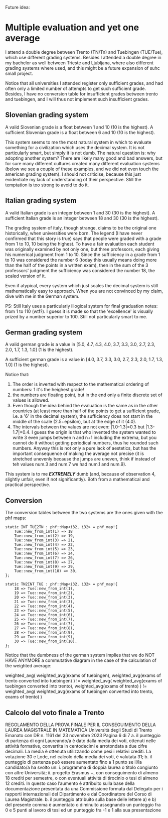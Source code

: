 Future idea:




# Multiple evaluation and yet one average

I attend a double degree between Trento (TN/Tn) and Tuebingen (TUE/Tue), which use different grading systems. Besides I attended a double degree in my bachelor as well between Trieste and Ljubljana, where also different grading systems where used, and this might be a future expansion of suhc small project.

Notice that all universities I attended register only sufficient grades, and had often only a limited number of attempts to get such sufficient grade. Besides, I have no conversion table for insufficient grades between trento and tuebingen, and I will thus not implement such insufficient grades.

## Slovenian grading system
A valid Slovenian grade is a float between 1 and 10 (10 is the highest).
A sufficient Slovenian grade is a float between 6 and 10 (10 is the highest).

This system seems to me the most natural system in which to evaluate something for a civilization which uses the decimal system. It is not particularly smart, but simply it is not dumb. The natural question is: why adopting another system? There are likely many good and bad answers, but for sure many different cultures created many different evaluation systems (below we see a couple of these examples, and we did not even touch the american grading system). I should not criticise, because this just evidentiate my lack of understanding of their perspective. Still the temptation is too strong to avoid to do it.

## Italian grading system

A valid Italian grade is an integer between 1 and 30 (30 is the highest).
A sufficient Italian grade is an integer between 18 and 30 (30 is the highest).

The grading system of italy, though strange, claims to be the original one historically, when universities were born. The legend (I have never confirmed that this story is true) says that people were graded with a grade from 1 to 10, 10 being the highest. To have a fair evaluation each student was originally examined by not only one, but three professors, each giving his numerical judgment from 1 to 10. Since the sufficiency in a grade from 1 to 10 was considered the number 6 (today this usually means doing more than the half of the points in a written exam), then in the sum of the 3 professors' judgment the sufficiency was considered the number 18, the scaled version of it.

Even if atypical, every system which just scales the decimal system is still mathematically easy to approach. When you are not convinced by my claim, dive with me in the German system.

PS: Still Italy uses a particularly illogical system for final graduation notes: from 1 to 110 (wtf?). I guess it is made so that the 'excellence' is visually prized by a number superior to 100. Still not particularly smart to me.

## German grading system

A valid german grade is a value in [5.0, 4.7, 4.3, 4.0, 3.7, 3.3, 3.0, 2.7, 2.3, 2.0, 1.7, 1.3, 1.0] (1 is the highest).

A sufficient german grade is a value in [4.0, 3.7, 3.3, 3.0, 2.7, 2.3, 2.0, 1.7, 1.3, 1.0] (1 is the highest).

Notice that:
1. The order is inverted with respect to the mathematical ordering of numbers: 1 it's the heighest grade!
2. the numbers are floating point, but in the end only a finite discrete set of values is allowed.
3. Even though the idea behind the evaluation is the same as in the other countries (at least more than half of the points to get a sufficient grade, i.e. a '6' in the decimal system), the sufficiency does not start in the middle of the scale (2.5+epsilon), but at the edge of it (4.0).
4. The intervals between the values are not even: |1.0-1.3|=0.3 but |1.3-1.7|=0.4. I guess the origin is that who invented the system wanted to write 3 even jumps between n and n+1 including the extrema, but you cannot do it without getting periodical numbers, thus he rounded such numbers. Anyway this is not only a pure lack of aestetics, but has the important consequence of making the average not precise (it is stretched unevenly because the jumps are uneven, think if instead of teh values num.3 and num.7 we had num.1 and num.9).

This system is to me ***EXTREMELY*** dumb (and, because of observation 4, slightly unfair, even if not significantly). Both from a mathematical and practical perspective.

## Conversion
The conversion tables between the two systems are the ones given with the phf maps:

```
static INT_TUE2TN : phf::Map<i32, i32> = phf_map!{
    Tue::new_from_int(1) => 18
    Tue::new_from_int(2) => 19,
    Tue::new_from_int(3) => 21,
    Tue::new_from_int(4) => 22,
    Tue::new_from_int(5) => 23,
    Tue::new_from_int(6) => 24,
    Tue::new_from_int(7) => 26,
    Tue::new_from_int(8) => 27,
    Tue::new_from_int(9) => 29,
    Tue::new_from_int(10) => 30,
};

static TN2INT_TUE : phf::Map<i32, i32> = phf_map!{
    18 => Tue::new_from_int(1),
    19 => Tue::new_from_int(2),
    20 => Tue::new_from_int(3),
    21 => Tue::new_from_int(3),
    22 => Tue::new_from_int(4),
    23 => Tue::new_from_int(5),
    24 => Tue::new_from_int(6),
    25 => Tue::new_from_int(7),
    26 => Tue::new_from_int(7),
    27 => Tue::new_from_int(8),
    28 => Tue::new_from_int(9),
    29 => Tue::new_from_int(9),
    30 => Tue::new_from_int(10),
};
```

Notice that the dumbness of the german system implies that we do NOT HAVE ANYMORE a commutative diagram in the case of the calculation of the weighted average:

weighted_avg( weighted_avg(exams of tuebingen), weighted_avg(exams of trento converted into tuebingen) ) != weighted_avg( weighted_avg(exams of tuebingen converted into trento), weighted_avg(exams of trento) ) != weighted_avg( weighted_avg(exams of tuebingen converted into trento, exams of trento) )



## Calcolo del voto finale a Trento

REGOLAMENTO DELLA PROVA FINALE PER IL CONSEGUIMENTO DELLA LAUREA MAGISTRALE IN
MATEMATICA
Università degli Studi di Trento
Emanato con DR n. 1161 del 23 novembre 2023
Pagina 6 di 7
a. il punteggio di partenza di ogni Laureando/a è dato dalla media dei voti, ottenuti nelle attività
formative, convertita in centodecimi e arrotondata a due cifre decimali. La media è ottenuta utilizzando
come pesi i relativi crediti. La votazione 30 e Lode, nel calcolo della media dei voti, è valutata 31;
b. il punteggio di partenza può essere aumentato fino a 1 punto se il/la candidato/a ha svolto un:
i. programma di doppia laurea o titolo congiunto con altre Università;
ii. progetto Erasmus +, con conseguimento di almeno 18 crediti per semestre, o con eventuali attività
di tirocinio o tesi di almeno 12 crediti. In questo caso l’aumento è attribuito sulla base della
documentazione presentata da una Commissione formata dal Delegato per i rapporti internazionali
del Dipartimento e dal Coordinatore del Corso di Laurea Magistrale.
b. il punteggio attribuito sulla base delle lettere a) e b) del presente comma è aumentato o diminuito
assegnando un punteggio fra 0 e 5 punti al lavoro di tesi ed un punteggio fra -1 e 1 alla sua
presentazione
